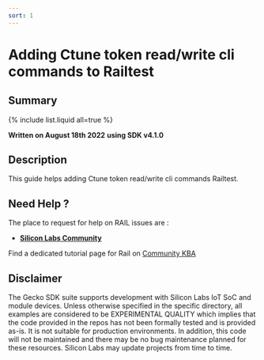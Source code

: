 ```yaml
---
sort: 1
---
```


# Adding Ctune token read/write cli commands to Railtest

## Summary ##
{% include list.liquid all=true %}

**Written on August 18th 2022**
**using SDK v4.1.0**

## Description ##

This guide helps adding Ctune token read/write cli commands Railtest.

## Need Help ? ##

The place to request for help on RAIL issues are :

* [**Silicon Labs Community**](https://community.silabs.com/)

Find a dedicated tutorial page for Rail on [Community KBA](https://community.silabs.com/s/article/rail-tutorial-series?language=en_US)

## Disclaimer ##

The Gecko SDK suite supports development with Silicon Labs IoT SoC and module devices. Unless otherwise specified in the specific directory, all examples are considered to be EXPERIMENTAL QUALITY which implies that the code provided in the repos has not been formally tested and is provided as-is.  It is not suitable for production environments.  In addition, this code will not be maintained and there may be no bug maintenance planned for these resources. Silicon Labs may update projects from time to time.
